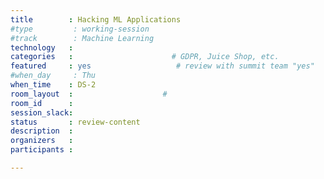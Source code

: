 ```yaml
---
title        : Hacking ML Applications
#type         : working-session
#track        : Machine Learning
technology   :
categories   :                      # GDPR, Juice Shop, etc.
featured     : yes                   # review with summit team "yes"
#when_day     : Thu
when_time    : DS-2
room_layout  :                    #
room_id      :
session_slack:
status       : review-content
description  :
organizers   :
participants :

---
```


<!--(add intro)

## WHY

(...)

## What

(...)

## Outcomes

(...)

## References

(...)-->
